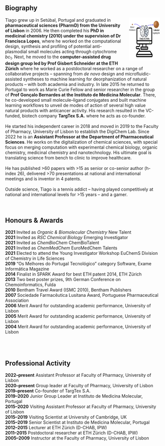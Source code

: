 
<html>
<head>
<style>
img {
  float: right;
  border: 0px;
  margin: 0px 0px 15px 20px;
}
</style>
</head>
<body>

<h2>Biography</h2>

<p><img src="https://raw.githubusercontent.com/DigiChem/digichem.github.io/master/_images/TOC_CRPS_2021.png" width="100" height="140">
Tiago grew up in Setúbal, Portugal and graduated in <b>pharmaceutical sciences (PharmD) from the University of Lisbon</b> in 2006. He then completed his <b>PhD in medicinal chemistry (2010) under the supervision of Dr Francisca Lopes</b>, where he worked on the computational design, synthesis and profiling of potential anti-plasmodial small molecules acting through cytochrome <i>bc</i><sub>1</sub>. Next, he moved to the <b>computer-assisted drug design group led by Prof Gisbert Schneider at the ETH Zürich</b> where he worked as a postdoctoral researcher on a range of collaborative projects – spanning from <i>de novo</i> design and microfluidic-assisted syntheses to machine learning for deorphanization of natural products – with both academia and industry. In late 2015 he returned to Portugal to work as Marie Curie Fellow and senior researcher in the group of <b>Prof Gonçalo Bernardes at the Instituto de Medicina Molecular</b>. There, he co-developed small molecule–ligand conjugates and built machine learning workflows to unveil de modes of action of several high value natural products with anticancer activity. His research resulted in the VC-funded, biotech company <b>TargTex S.A.</b> where he acts as co-founder. 
<br />
<br /> 
He started his independent career in 2018 and moved in 2019 to the Faculty of Pharmacy, University of Lisbon to establish the DigiChem Lab. Since 2022 he is an <b>Assistant Professor at the Department of Pharmaceutical Sciences</b>. He works on the digitalization of chemical sciences, with special focus on merging computation with experimental chemical biology, organic chemistry, medicinal chemistry and nanotechnology. His ultimate goal is translating science from bench to clinic to improve healthcare.
<br />
<br />
He has published >60 papers with >15 as senior or co-senior author (h-index 26), delivered >70 presentations at national and international meetings and is inventor in 4 patents.
<br />
<br />
Outside science, Tiago is a tennis addict – having played competitively at national and international levels for >15 years – and a gamer.
<br />
<br />
<br />
<h2>Honours & Awards</h2>
<b>2021</b>	Invited as <i>Organic & Biomolecular Chemistry</i> New Talent <br />
<b>2021</b>	Invited as <i>RSC Chemical Biology</i> Emerging Investigator <br />
<b>2021</b>	Invited as <i>ChemBioChem</i> ChemBioTalent <br />
<b>2021</b>	Invited as <i>ChemMedChem</i> EuroMedChem Talents <br />
<b>2021</b>	Elected to attend the Young Investigator Workshop EuChemS Division of Chemistry in Life Sciences <br />
<b>2019</b>	“Os Melhores do Portugal Tecnológico” category Software, Exame Informática Magazine <br />
<b>2014</b>	Finalist in SPARK Award for best ETH patent 2014, ETH Zürich <br />
<b>2013</b>	Two best poster prizes, 9th German Conference on Chemoinformatics, Fulda <br />
<b>2010</b>	Bentham Travel Award (ISMC 2010), Bentham Publishers <br />
<b>2007</b>	Sociedade Farmacêutica Lusitana Award, Portuguese Pharmaceutical Association <br />
<b>2006</b>	Merit Award for outstanding academic performance, University of Lisbon <br />
<b>2005</b>	Merit Award for outstanding academic performance, University of Lisbon <br />
<b>2004</b>	Merit Award for outstanding academic performance, University of Lisbon <br />
<br />
<br />
<br />
<h2>Professional Activity</h2>
<b>2022–present</b>   Assistant Professor at Faculty of Pharmacy, University of Lisbon <br />
<b>2020–present</b>   Group leader at Faculty of Pharmacy, University of Lisbon <br />
<b>2019–present</b>   Co-founder of TargTex S.A. <br />
<b>2019–2020</b>	    Junior Group Leader at Instituto de Medicina Molecular, Portugal <br />
<b>2015–2020</b>	    Visiting Assistant Professor at Faculty of Pharmacy, University of Lisbon <br />
<b>2015–2019</b>	    Visiting Scientist at University of Cambridge, UK <br />
<b>2015–2019</b>	    Senior Scientist at Instituto de Medicina Molecular, Portugal <br />
<b>2012–2015</b>	    Lecturer at ETH Zürich (D-CHAB, IPW) <br />
<b>2011–2015</b>	    Postdoctoral researcher at ETH Zürich (D-CHAB, IPW) <br />
<b>2005–2009</b>	    Instructor at the Faculty of Pharmacy, University of Lisbon <br />
 
  
</p>

</body>
</html>

